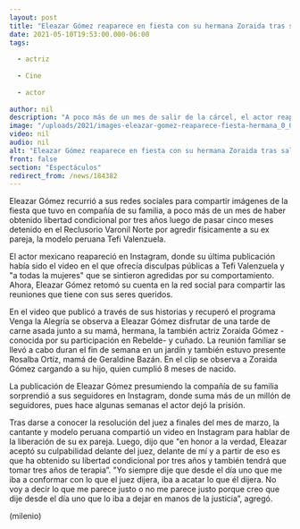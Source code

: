 ```yaml
---
layout: post
title: "Eleazar Gómez reaparece en fiesta con su hermana Zoraida tras salir de prisión"
date: 2021-05-10T19:53:00.000-06:00
tags:
  
  - actriz
  
  - Cine
  
  - actor
  
author: nil
description: "A poco más de un mes de salir de la cárcel, el actor reapareció en redes sociales donde compartió imágenes de la reunión que celebró con su familia. "
image: "/uploads/2021/images-eleazar-gomez-reaparece-fiesta-hermana_0_0_1200_747.jpg"
video: nil
audio: nil
alt: "Eleazar Gómez reaparece en fiesta con su hermana Zoraida tras salir de prisión"
front: false
section: "Espectáculos"
redirect_from: /news/184382
---
```


Eleazar Gómez recurrió a sus redes sociales para compartir imágenes de la fiesta que tuvo en compañía de su familia, a poco más de un mes de haber obtenido libertad condicional por tres años luego de pasar cinco meses detenido en el Reclusorio Varonil Norte por agredir físicamente a su ex pareja, la modelo peruana Tefi Valenzuela. 

El actor mexicano reapareció en Instagram, donde su última publicación había sido el video en el que ofrecía disculpas públicas a Tefi Valenzuela y "a todas la mujeres" que se sintieron agredidas por su comportamiento. Ahora, Eleazar Gómez retomó su cuenta en la red social para compartir las reuniones que tiene con sus seres queridos.  

En el video que publicó a través de sus historias y recuperó el programa Venga la Alegría se observa a Eleazar Gómez disfrutar de una tarde de carne asada junto a su mamá, hermana, la también actriz Zoraida Gómez -conocida por su participación en Rebelde- y cuñado. La reunión familiar se llevó a cabo duran el fin de semana en un jardín y también estuvo presente Rosalba Ortíz, mamá de Geraldine Bazán. En el clip se observa a Zoraida Gómez cargando a su hijo, quien cumplió 8 meses de nacido.  

La publicación de Eleazar Gómez presumiendo la compañía de su familia sorprendió a sus seguidores en Instagram, donde suma más de un millón de seguidores, pues hace algunas semanas el actor dejó la prisión.  

Tras darse a conocer la resolución del juez a finales del mes de marzo, la cantante y modelo peruana compartió un video en Instagram para hablar de la liberación de su ex pareja.  Luego, dijo que "en honor a la verdad, Eleazar aceptó su culpabilidad delante del juez, delante de mí y a partir de eso es que ha obtenido su libertad condicional por tres años y también tendrá que tomar tres años de terapia”.   "Yo siempre dije que desde el día uno que me iba a conformar con lo que el juez dijera, iba a acatar lo que él dijera. No voy a decir lo que me parece justo o no me parece justo porque creo que dije desde el día uno que lo iba a dejar en manos de la justicia”, agregó.  

(milenio)